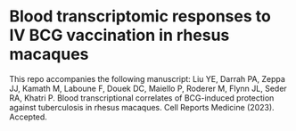 # Blood transcriptomic responses to IV BCG vaccination in rhesus macaques

This repo accompanies the following manuscript:
Liu YE, Darrah PA, Zeppa JJ, Kamath M, Laboune F, Douek DC, Maiello P, Roderer M, Flynn JL, Seder RA, Khatri P. Blood transcriptional correlates of BCG-induced protection against tuberculosis in rhesus macaques. Cell Reports Medicine (2023). Accepted.
